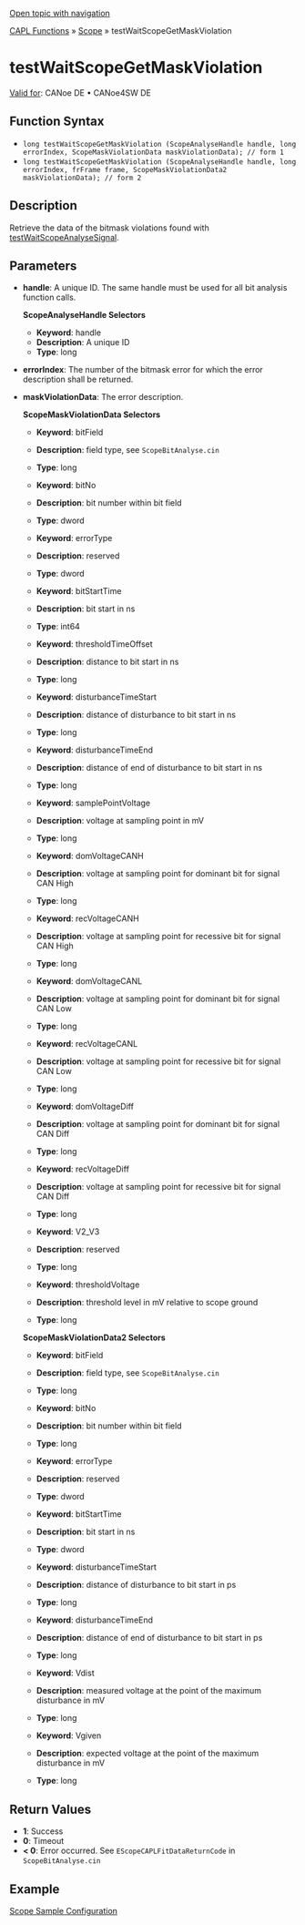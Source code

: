 [Open topic with navigation](../../../../../CANoeDEFamily.htm#Topics/CAPLFunctions/Test/Functions/CAPLfunctionTestWaitScopeGetMaskViolation.md)

[CAPL Functions](../../CAPLfunctions.md) » [Scope](../../Scope/CAPLfunctionsScopeOverview.md) » testWaitScopeGetMaskViolation

# testWaitScopeGetMaskViolation

[Valid for](../../../Shared/FeatureAvailability.md): CANoe DE • CANoe4SW DE

## Function Syntax

- `long testWaitScopeGetMaskViolation (ScopeAnalyseHandle handle, long errorIndex, ScopeMaskViolationData maskViolationData); // form 1`
- `long testWaitScopeGetMaskViolation (ScopeAnalyseHandle handle, long errorIndex, frFrame frame, ScopeMaskViolationData2 maskViolationData); // form 2`

## Description

Retrieve the data of the bitmask violations found with [testWaitScopeAnalyseSignal](CAPLfunctionTestWaitScopeAnalyseSignal.md).

## Parameters

- **handle**: A unique ID. The same handle must be used for all bit analysis function calls.

  **ScopeAnalyseHandle Selectors**

  - **Keyword**: handle
  - **Description**: A unique ID
  - **Type**: long

- **errorIndex**: The number of the bitmask error for which the error description shall be returned.

- **maskViolationData**: The error description.

  **ScopeMaskViolationData Selectors**

  - **Keyword**: bitField
  - **Description**: field type, see `ScopeBitAnalyse.cin`
  - **Type**: long

  - **Keyword**: bitNo
  - **Description**: bit number within bit field
  - **Type**: dword

  - **Keyword**: errorType
  - **Description**: reserved
  - **Type**: dword

  - **Keyword**: bitStartTime
  - **Description**: bit start in ns
  - **Type**: int64

  - **Keyword**: thresholdTimeOffset
  - **Description**: distance to bit start in ns
  - **Type**: long

  - **Keyword**: disturbanceTimeStart
  - **Description**: distance of disturbance to bit start in ns
  - **Type**: long

  - **Keyword**: disturbanceTimeEnd
  - **Description**: distance of end of disturbance to bit start in ns
  - **Type**: long

  - **Keyword**: samplePointVoltage
  - **Description**: voltage at sampling point in mV
  - **Type**: long

  - **Keyword**: domVoltageCANH
  - **Description**: voltage at sampling point for dominant bit for signal CAN High
  - **Type**: long

  - **Keyword**: recVoltageCANH
  - **Description**: voltage at sampling point for recessive bit for signal CAN High
  - **Type**: long

  - **Keyword**: domVoltageCANL
  - **Description**: voltage at sampling point for dominant bit for signal CAN Low
  - **Type**: long

  - **Keyword**: recVoltageCANL
  - **Description**: voltage at sampling point for recessive bit for signal CAN Low
  - **Type**: long

  - **Keyword**: domVoltageDiff
  - **Description**: voltage at sampling point for dominant bit for signal CAN Diff
  - **Type**: long

  - **Keyword**: recVoltageDiff
  - **Description**: voltage at sampling point for recessive bit for signal CAN Diff
  - **Type**: long

  - **Keyword**: V2_V3
  - **Description**: reserved
  - **Type**: long

  - **Keyword**: thresholdVoltage
  - **Description**: threshold level in mV relative to scope ground
  - **Type**: long

  **ScopeMaskViolationData2 Selectors**

  - **Keyword**: bitField
  - **Description**: field type, see `ScopeBitAnalyse.cin`
  - **Type**: long

  - **Keyword**: bitNo
  - **Description**: bit number within bit field
  - **Type**: long

  - **Keyword**: errorType
  - **Description**: reserved
  - **Type**: dword

  - **Keyword**: bitStartTime
  - **Description**: bit start in ns
  - **Type**: dword

  - **Keyword**: disturbanceTimeStart
  - **Description**: distance of disturbance to bit start in ps
  - **Type**: long

  - **Keyword**: disturbanceTimeEnd
  - **Description**: distance of end of disturbance to bit start in ps
  - **Type**: long

  - **Keyword**: Vdist
  - **Description**: measured voltage at the point of the maximum disturbance in mV
  - **Type**: long

  - **Keyword**: Vgiven
  - **Description**: expected voltage at the point of the maximum disturbance in mV
  - **Type**: long

## Return Values

- **1**: Success
- **0**: Timeout
- **< 0**: Error occurred. See `EScopeCAPLFitDataReturnCode` in `ScopeBitAnalyse.cin`

## Example

[Scope Sample Configuration](../../../SampConf/CAN/CANoe/Scope/BitmaskAnalysisCAN.md)

